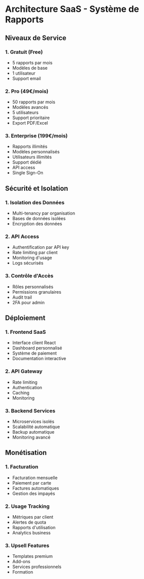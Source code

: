 # Architecture SaaS - Système de Rapports

## Niveaux de Service

### 1. Gratuit (Free)
- 5 rapports par mois
- Modèles de base
- 1 utilisateur
- Support email

### 2. Pro (49€/mois)
- 50 rapports par mois
- Modèles avancés
- 5 utilisateurs
- Support prioritaire
- Export PDF/Excel

### 3. Enterprise (199€/mois)
- Rapports illimités
- Modèles personnalisés
- Utilisateurs illimités
- Support dédié
- API access
- Single Sign-On

## Sécurité et Isolation

### 1. Isolation des Données
- Multi-tenancy par organisation
- Bases de données isolées
- Encryption des données

### 2. API Access
- Authentification par API key
- Rate limiting par client
- Monitoring d'usage
- Logs sécurisés

### 3. Contrôle d'Accès
- Rôles personnalisés
- Permissions granulaires
- Audit trail
- 2FA pour admin

## Déploiement

### 1. Frontend SaaS
- Interface client React
- Dashboard personnalisé
- Système de paiement
- Documentation interactive

### 2. API Gateway
- Rate limiting
- Authentication
- Caching
- Monitoring

### 3. Backend Services
- Microservices isolés
- Scalabilité automatique
- Backup automatique
- Monitoring avancé

## Monétisation

### 1. Facturation
- Facturation mensuelle
- Paiement par carte
- Factures automatiques
- Gestion des impayés

### 2. Usage Tracking
- Métriques par client
- Alertes de quota
- Rapports d'utilisation
- Analytics business

### 3. Upsell Features
- Templates premium
- Add-ons
- Services professionnels
- Formation
